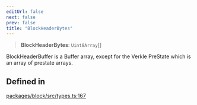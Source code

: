 ```yaml
---
editUrl: false
next: false
prev: false
title: "BlockHeaderBytes"
---
```


> **BlockHeaderBytes**: `Uint8Array`[]

BlockHeaderBuffer is a Buffer array, except for the Verkle PreState which is an array of prestate arrays.

## Defined in

[packages/block/src/types.ts:167](https://github.com/evmts/tevm-monorepo/blob/main/packages/block/src/types.ts#L167)
